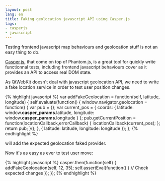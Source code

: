 ```yaml
---
layout: post
lang: en
title: Faking geolocation javascript API using Casper.js
tags:
- casperjs
- javascript
---
```


Testing frontend javascript map behaviours and geolocation stuff is not an easy thing to do.

[Casper.js](https://n1k0.github.com/casperjs/), that come on top of Phantom.js, is a great tool for quickly write functionnal tests, including frontend javascript behaviours cover as it provides an API to access real DOM state.

As QtWebKit doesn't deal with javascript geolocation API, we need to write a fake location service in order to test user position changes.

{% highlight javascript %}
var addFakeGeolocation = function(self, latitude, longitude) {
    self.evaluate(function() {
        window.navigator.geolocation = function() {
            var pub = {};
            var current_pos = {
                coords: {
                    latitude: window.__casper_params__.latitude,
                    longitude: window.__casper_params__.longitude
                }
            };
            pub.getCurrentPosition = function(locationCallback,errorCallback) {
                locationCallback(current_pos);
            };
            return pub;
        }();
    }, { latitude: latitude, longitude: longitude });
};
{% endhighlight %}

will add the expected geolocation faked provider.

Now it's as easy as ever to test user move:

{% highlight javascript %}
casper.then(function(self) {
    addFakeGeolocation(self, 12, 35);
    self.assertEval(function() {
        // Check expected changes
    });
});
{% endhighlight %}
